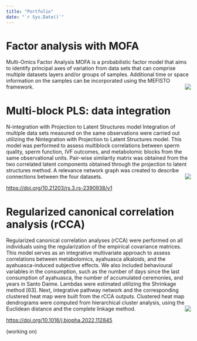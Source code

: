 ```yaml
---
title: "Portfolio"
date: "`r Sys.Date()`"
---
```


# Factor analysis with MOFA
Multi-Omics Factor Analysis
MOFA is a probabilistic factor model that aims to identify principal axes of variation from data sets that can comprise multiple datasets layers and/or groups of samples. Additional time or space information on the samples can be incorporated using the MEFISTO framework.<img src="/images/Planet_plot_blur.png" align="right" />

# Multi-block PLS: data integration
N-integration with Projection to Latent Structures model
Integration of multiple data sets measured on the same observations were carried out utilizing the Nintegration with Projection to Latent Structures model. This model was performed to assess multiblock correlations between sperm quality, sperm function, IVF outcomes, and metabolomic blocks from
the same observational units. Pair-wise similarity matrix was obtained from the two correlated latent components obtained through the projection to latent structures method. A relevance network graph was created to describe connections between the four datasets.<img src="/images/multiblockPLS.png" align="right" />

https://doi.org/10.21203/rs.3.rs-2390938/v1

# Regularized canonical correlation analysis (rCCA)
Regularized canonical correlation analyses (rCCA) were performed on all individuals using the regularization of the empirical covariance matrices. This model serves as an integrative multivariate approach to assess correlations between metabolomics, ayahuasca alkaloids, and the ayahuasca-induced subjective effects. We also included behavioural variables in the consumption, such as the number of days since the last consumption of ayahuasca, the number of accumulated ceremonies, and years in Santo Daime. Lambdas were estimated utilizing the Shrinkage method [63]. Next, integrative pathway network and the corresponding clustered heat map were built from the rCCA outputs. Clustered heat map dendrograms were computed from hierarchical cluster analysis, using the Euclidean distance and the complete linkage method.<img src="/images/circos_plot.png" align="right" />

https://doi.org/10.1016/j.biopha.2022.112845


(working on)

